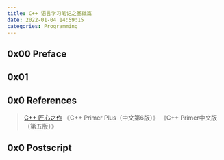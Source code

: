 ```yaml
---
title: C++ 语言学习笔记之基础篇
date: 2022-01-04 14:59:15
categories: Programming
---
```

## 0x00 Preface


## 0x01 


## 0x0 References
> [C++ 匠心之作](https://github.com/AnkerLeng/Cpp-0-1-Resource)
> 《C++ Primer Plus（中文第6版）》
> 《C++  Primer中文版（第五版）》

## 0x0 Postscript

